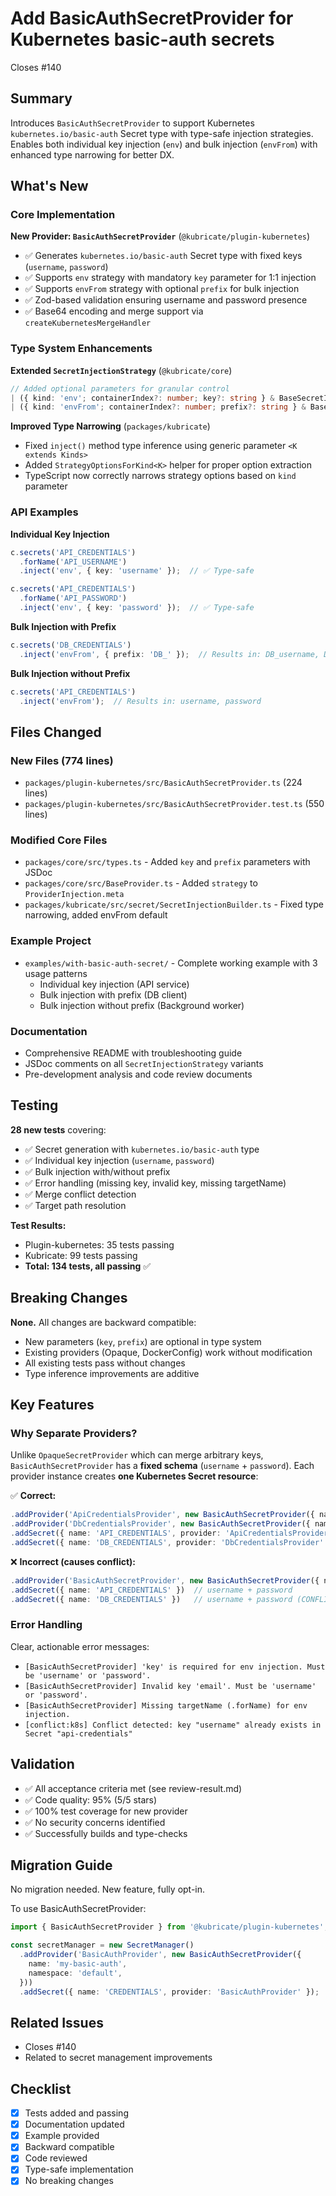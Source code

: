 # Add BasicAuthSecretProvider for Kubernetes basic-auth secrets

Closes #140

## Summary

Introduces `BasicAuthSecretProvider` to support Kubernetes `kubernetes.io/basic-auth` Secret type with type-safe injection strategies. Enables both individual key injection (`env`) and bulk injection (`envFrom`) with enhanced type narrowing for better DX.

## What's New

### Core Implementation

**New Provider: `BasicAuthSecretProvider`** (`@kubricate/plugin-kubernetes`)
- ✅ Generates `kubernetes.io/basic-auth` Secret type with fixed keys (`username`, `password`)
- ✅ Supports `env` strategy with mandatory `key` parameter for 1:1 injection
- ✅ Supports `envFrom` strategy with optional `prefix` for bulk injection
- ✅ Zod-based validation ensuring username and password presence
- ✅ Base64 encoding and merge support via `createKubernetesMergeHandler`

### Type System Enhancements

**Extended `SecretInjectionStrategy`** (`@kubricate/core`)
```typescript
// Added optional parameters for granular control
| ({ kind: 'env'; containerIndex?: number; key?: string } & BaseSecretInjectionStrategy)
| ({ kind: 'envFrom'; containerIndex?: number; prefix?: string } & BaseSecretInjectionStrategy)
```

**Improved Type Narrowing** (`packages/kubricate`)
- Fixed `inject()` method type inference using generic parameter `<K extends Kinds>`
- Added `StrategyOptionsForKind<K>` helper for proper option extraction
- TypeScript now correctly narrows strategy options based on `kind` parameter

### API Examples

**Individual Key Injection**
```typescript
c.secrets('API_CREDENTIALS')
  .forName('API_USERNAME')
  .inject('env', { key: 'username' });  // ✅ Type-safe

c.secrets('API_CREDENTIALS')
  .forName('API_PASSWORD')
  .inject('env', { key: 'password' });  // ✅ Type-safe
```

**Bulk Injection with Prefix**
```typescript
c.secrets('DB_CREDENTIALS')
  .inject('envFrom', { prefix: 'DB_' });  // Results in: DB_username, DB_password
```

**Bulk Injection without Prefix**
```typescript
c.secrets('API_CREDENTIALS')
  .inject('envFrom');  // Results in: username, password
```

## Files Changed

### New Files (774 lines)
- `packages/plugin-kubernetes/src/BasicAuthSecretProvider.ts` (224 lines)
- `packages/plugin-kubernetes/src/BasicAuthSecretProvider.test.ts` (550 lines)

### Modified Core Files
- `packages/core/src/types.ts` - Added `key` and `prefix` parameters with JSDoc
- `packages/core/src/BaseProvider.ts` - Added `strategy` to `ProviderInjection.meta`
- `packages/kubricate/src/secret/SecretInjectionBuilder.ts` - Fixed type narrowing, added envFrom default

### Example Project
- `examples/with-basic-auth-secret/` - Complete working example with 3 usage patterns
  - Individual key injection (API service)
  - Bulk injection with prefix (DB client)
  - Bulk injection without prefix (Background worker)

### Documentation
- Comprehensive README with troubleshooting guide
- JSDoc comments on all `SecretInjectionStrategy` variants
- Pre-development analysis and code review documents

## Testing

**28 new tests** covering:
- ✅ Secret generation with `kubernetes.io/basic-auth` type
- ✅ Individual key injection (`username`, `password`)
- ✅ Bulk injection with/without prefix
- ✅ Error handling (missing key, invalid key, missing targetName)
- ✅ Merge conflict detection
- ✅ Target path resolution

**Test Results:**
- Plugin-kubernetes: 35 tests passing
- Kubricate: 99 tests passing
- **Total: 134 tests, all passing** ✅

## Breaking Changes

**None.** All changes are backward compatible:
- New parameters (`key`, `prefix`) are optional in type system
- Existing providers (Opaque, DockerConfig) work without modification
- All existing tests pass without changes
- Type inference improvements are additive

## Key Features

### Why Separate Providers?

Unlike `OpaqueSecretProvider` which can merge arbitrary keys, `BasicAuthSecretProvider` has a **fixed schema** (`username` + `password`). Each provider instance creates **one Kubernetes Secret resource**:

✅ **Correct:**
```typescript
.addProvider('ApiCredentialsProvider', new BasicAuthSecretProvider({ name: 'api-credentials' }))
.addProvider('DbCredentialsProvider', new BasicAuthSecretProvider({ name: 'db-credentials' }))
.addSecret({ name: 'API_CREDENTIALS', provider: 'ApiCredentialsProvider' })
.addSecret({ name: 'DB_CREDENTIALS', provider: 'DbCredentialsProvider' })
```

❌ **Incorrect (causes conflict):**
```typescript
.addProvider('BasicAuthSecretProvider', new BasicAuthSecretProvider({ name: 'api-credentials' }))
.addSecret({ name: 'API_CREDENTIALS' })  // username + password
.addSecret({ name: 'DB_CREDENTIALS' })   // username + password (CONFLICT!)
```

### Error Handling

Clear, actionable error messages:
- `[BasicAuthSecretProvider] 'key' is required for env injection. Must be 'username' or 'password'.`
- `[BasicAuthSecretProvider] Invalid key 'email'. Must be 'username' or 'password'.`
- `[BasicAuthSecretProvider] Missing targetName (.forName) for env injection.`
- `[conflict:k8s] Conflict detected: key "username" already exists in Secret "api-credentials"`

## Validation

- ✅ All acceptance criteria met (see review-result.md)
- ✅ Code quality: 95% (5/5 stars)
- ✅ 100% test coverage for new provider
- ✅ No security concerns identified
- ✅ Successfully builds and type-checks

## Migration Guide

No migration needed. New feature, fully opt-in.

To use BasicAuthSecretProvider:
```typescript
import { BasicAuthSecretProvider } from '@kubricate/plugin-kubernetes';

const secretManager = new SecretManager()
  .addProvider('BasicAuthProvider', new BasicAuthSecretProvider({
    name: 'my-basic-auth',
    namespace: 'default',
  }))
  .addSecret({ name: 'CREDENTIALS', provider: 'BasicAuthProvider' });
```

## Related Issues

- Closes #140
- Related to secret management improvements

## Checklist

- [x] Tests added and passing
- [x] Documentation updated
- [x] Example provided
- [x] Backward compatible
- [x] Code reviewed
- [x] Type-safe implementation
- [x] No breaking changes
